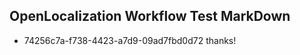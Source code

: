 ## OpenLocalization Workflow Test MarkDown
* 74256c7a-f738-4423-a7d9-09ad7fbd0d72 thanks!

<!--HONumber=Aug16_HO5-->


